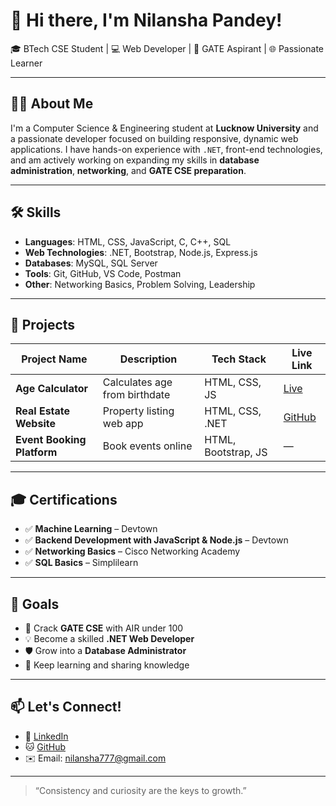 # 👋 Hi there, I'm Nilansha Pandey!

🎓 BTech CSE Student | 💻 Web Developer | 🎯 GATE Aspirant | 🌐 Passionate Learner  

---

## 🙋‍♀️ About Me

I'm a Computer Science & Engineering student at **Lucknow University** and a passionate developer focused on building responsive, dynamic web applications. I have hands-on experience with `.NET`, front-end technologies, and am actively working on expanding my skills in **database administration**, **networking**, and **GATE CSE preparation**.

---

## 🛠️ Skills

- **Languages**: HTML, CSS, JavaScript, C, C++, SQL  
- **Web Technologies**: .NET, Bootstrap, Node.js, Express.js  
- **Databases**: MySQL, SQL Server  
- **Tools**: Git, GitHub, VS Code, Postman  
- **Other**: Networking Basics, Problem Solving, Leadership

---

## 💼 Projects

| Project Name | Description | Tech Stack | Live Link |
|--------------|-------------|------------|-----------|
| **Age Calculator** | Calculates age from birthdate | HTML, CSS, JS | [Live](https://nilanshapandey.github.io/agecalculator) |
| **Real Estate Website** | Property listing web app | HTML, CSS, .NET | [GitHub](https://github.com/nilanshapandey/RealEstate) |
| **Event Booking Platform** | Book events online | HTML, Bootstrap, JS | — |

---

## 🎓 Certifications

- ✅ **Machine Learning** – Devtown  
- ✅ **Backend Development with JavaScript & Node.js** – Devtown  
- ✅ **Networking Basics** – Cisco Networking Academy  
- ✅ **SQL Basics** – Simplilearn  

---

## 🚀 Goals

- 📘 Crack **GATE CSE** with AIR under 100  
- 💡 Become a skilled **.NET Web Developer**  
- 🛡️ Grow into a **Database Administrator**  
- 🧠 Keep learning and sharing knowledge  

---

## 📫 Let's Connect!

- 💼 [LinkedIn](https://www.linkedin.com/in/nilanshapandey)  
- 🐱 [GitHub](https://github.com/nilanshapandey)  
- ✉️ Email: nilansha777@gmail.com

---

> “Consistency and curiosity are the keys to growth.”

